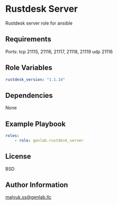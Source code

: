 Rustdesk Server
=========

Rustdesk server role for ansible

Requirements
------------

Ports:
    tcp 21115, 21116, 21117, 21118, 21119
    udp 21116


Role Variables
--------------

```yaml
rustdesk_version: "1.1.14"
```

Dependencies
------------

None

Example Playbook
----------------

```yaml
roles:
    - role: genlab.rustdesk_server
```

License
-------

BSD

Author Information
------------------

malyuk.ss@genlab.llc
